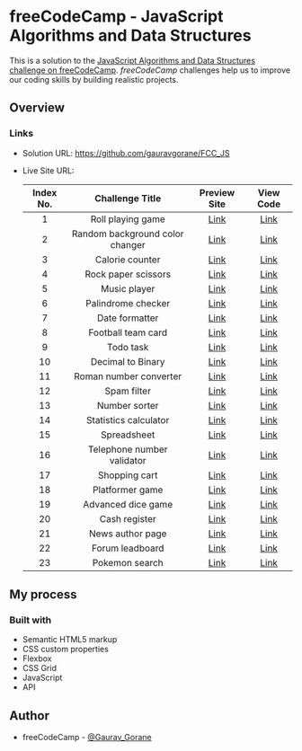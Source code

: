 # freeCodeCamp - JavaScript Algorithms and Data Structures

This is a solution to the [JavaScript Algorithms and Data Structures challenge on freeCodeCamp](https://gauravgorane.github.io/FCC_JS/). _freeCodeCamp_ challenges help us to improve our coding skills by building realistic projects.
## Overview

### Links

- Solution URL: <https://github.com/gauravgorane/FCC_JS>
  
- Live Site URL:

  | Index No. | Challenge Title | Preview Site | View Code |
  |:----------:|:----------:|:----------:|:----------:|
  | 1 | Roll playing game | [Link](https://gauravgorane.github.io/FCC_JS/Roll_Playing_Game/) | [Link](https://github.com/gauravgorane/FCC_JS/tree/main/Roll_Playing_Game)
  | 2 | Random background color changer | [Link](https://gauravgorane.github.io/FCC_JS/Random_Background_Color_Changer/) | [Link](https://github.com/gauravgorane/FCC_JS/tree/main/Random_Background_Color_Changer)
  | 3 | Calorie counter | [Link](https://gauravgorane.github.io/BreadcrumbsFCC_JS/Calorie_Counter/) | [Link](https://github.com/gauravgorane/FCC_JS/tree/main/Calorie_Counter)
  | 4 | Rock paper scissors | [Link](https://gauravgorane.github.io/FCC_JS/Rock_Paper_Scissors/) | [Link](https://github.com/gauravgorane/FCC_JS/tree/main/Rock_Paper_Scissors)
  | 5 | Music player | [Link](https://gauravgorane.github.io/FCC_JS/Music_Player/) | [Link](https://github.com/gauravgorane/FCC_JS/tree/main/Music_Player)
  | 6 | Palindrome checker | [Link](https://gauravgorane.github.io/FCC_JS/Palindrome_checker/) | [Link](https://github.com/gauravgorane/FCC_JS/tree/main/Palindrome_checker)
  | 7 | Date formatter | [Link](https://gauravgorane.github.io/FCC_JS/Date_Formatter/) | [Link](https://github.com/gauravgorane/FCC_JS/tree/main/Date_Formatter)
  | 8 | Football team card | [Link](https://gauravgorane.github.io/FCC_JS/Football_team_card/) | [Link](https://github.com/gauravgorane/FCC_JS/tree/main/Football_team_card)
  | 9 | Todo task | [Link](https://gauravgorane.github.io/FCC_JS/Todo_task/) | [Link](https://github.com/gauravgorane/FCC_JS/tree/main/Todo_task)
  | 10 | Decimal to Binary | [Link](https://gauravgorane.github.io/FCC_JS/DecimalToBinary/) | [Link](https://github.com/gauravgorane/FCC_JS/tree/main/DecimalToBinary)
  | 11 | Roman number converter | [Link](https://gauravgorane.github.io/FCC_JS/Roman_number_converter/) | [Link](https://github.com/gauravgorane/FCC_JS/tree/main/Roman_number_converter)
  | 12 | Spam filter | [Link](https://gauravgorane.github.io/FCC_JS/Spam_filter/) | [Link](https://github.com/gauravgorane/FCC_JS/tree/main/Spam_filter)
  | 13 | Number sorter | [Link](https://gauravgorane.github.io/FCC_JS/Number_sorter/) | [Link](https://github.com/gauravgorane/FCC_JS/tree/main/Number_sorter)
  | 14 | Statistics calculator | [Link](https://gauravgorane.github.io/FCC_JS/Statistics_calculator/) | [Link](https://github.com/gauravgorane/FCC_JS/tree/main/Statistics_calculator)
  | 15 | Spreadsheet | [Link](https://gauravgorane.github.io/FCC_JS/Spreadsheet/) | [Link](https://github.com/gauravgorane/FCC_JS/tree/main/Spreadsheet)
  | 16 | Telephone number validator | [Link](https://gauravgorane.github.io/FCC_JS/Telephone_number_validator) | [Link](https://github.com/gauravgorane/FCC_JS/tree/main/Telephone_number_validator)
  | 17 | Shopping cart | [Link](https://gauravgorane.github.io/FCC_JS/Shopping_cart/) | [Link](https://github.com/gauravgorane/FCC_JS/tree/main/Shopping_cart)
  | 18 | Platformer game | [Link](https://gauravgorane.github.io/FCC_JS/Platformer_game/) | [Link](https://github.com/gauravgorane/FCC_JS/tree/main/Platformer_game)
  | 19 | Advanced dice game | [Link](https://gauravgorane.github.io/FCC_JS/Advanced_dice_game/) | [Link](https://github.com/gauravgorane/FCC_JS/tree/main/Advanced_dice_game)
  | 20 | Cash register | [Link](https://gauravgorane.github.io/FCC_JS/Cash_register/) | [Link](https://github.com/gauravgorane/FCC_JS/tree/main/Cash_register)
  | 21 | News author page | [Link](https://gauravgorane.github.io/FCC_JS/News_author_page/) | [Link](https://github.com/gauravgorane/FCC_JS/tree/main/News_author_page)
  | 22 | Forum leadboard | [Link](https://gauravgorane.github.io/FCC_JS/Forum_leadboard/) | [Link](https://github.com/gauravgorane/FCC_JS/tree/main/Forum_leadboard)
  | 23 | Pokemon search | [Link](https://gauravgorane.github.io/FCC_JS/Pokemon_search/) | [Link](https://github.com/gauravgorane/FCC_JS/tree/main/Pokemon_search)

## My process

### Built with

- Semantic HTML5 markup
- CSS custom properties
- Flexbox
- CSS Grid
- JavaScript
- API

## Author

- freeCodeCamp - [@Gaurav_Gorane](https://www.freecodecamp.org/Gaurav_Gorane)
